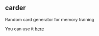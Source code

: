 ## carder

Random card generator for memory training

You can use it [here](https://htmlpreview.github.io/?https://github.com/UlisseMini/carder/blob/master/index.html)
